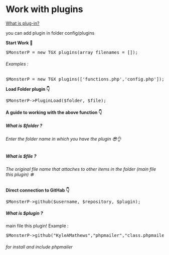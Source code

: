 # Work with plugins

<a href="https://en.m.wikipedia.org/wiki/Plug-in_(computing)"> What is plug-in? </a>

you can add plugin in folder config/plugins

<b> Start Work 🔘 </b>
<pre>$MonsterP = new TGX_plugins(array filenames = []);</pre>
<h6> Examples : </h6>
<pre>$MonsterP = new TGX_plugins(['functions.php','config.php']);</pre>

<b> Load Folder plugin 👇 </b>
<pre>$MonsterP->PluginLoad($folder, $file);</pre>
<h4> A guide to working with the above function 👇 </h6>
<h5> What is $folder ? </h5>
<h6> Enter the folder name in which you have the plugin 😎👌 </h6>
<h5> What is $file ? </h5>
<h6> The original file name that attaches to other items in the folder (main file this plugin) ❇ </h6>

<b> Direct connection to GitHab 👇 </b>
<pre>$MonsterP->github($username, $repository, $plugin);</pre>
<h5> What is $plugin ? </h5
<h6> main file this plugin! </h6
<h5> Example : </h5>
<pre>$MonsterP->github("KyleAMathews","phpmailer","class.phpmailer.php");</pre>
<h6> for install and include phpmailer </h6>
